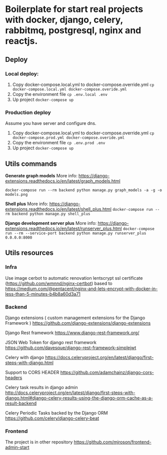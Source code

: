 # Boilerplate for start real projects with docker, django, celery, rabbitmq, postgresql, nginx and reactjs.

## Deploy

### Local deploy:

1. Copy docker-compose.local.yml to docker-compose.override.yml
   `cp docker-compose.local.yml docker-compose.overide.yml`
2. Copy the environment file
   `cp .env.local .env`
3. Up project
   `docker-compose up`

### Production deploy

Assume you have server and configure dns.

1. Copy docker-compose.local.yml to docker-compose.override.yml
   `cp docker-compose.prod.yml docker-compose.overide.yml`
2. Copy the environment file
   `cp .env.prod .env`
3. Up project
   `docker-compose up`

## Utils commands

**Generate graph models**
More info: https://django-extensions.readthedocs.io/en/latest/graph_models.html

`docker-compose run --rm backend python manage.py graph_models -a -g -o models.png`

**Shell plus**
More info: https://django-extensions.readthedocs.io/en/latest/shell_plus.html
`docker-compose run --rm backend python manage.py shell_plus`

**Django development server plus**
More info: https://django-extensions.readthedocs.io/en/latest/runserver_plus.html
`docker-compose run --rm --service-port backend python manage.py runserver_plus 0.0.0.0:8000`

## Utils resources

### Infra

Use image cerbot to automatic renovation lentscrypt ssl certificate (https://github.com/wmnnd/nginx-certbot) based to https://medium.com/@pentacent/nginx-and-lets-encrypt-with-docker-in-less-than-5-minutes-b4b8a60d3a71

### Backend

Django extensions ( custom management extensions for the Django Framework )
https://github.com/django-extensions/django-extensions

Django Rest framework
https://www.django-rest-framework.org/

JSON Web Token for django rest framework
https://github.com/davesque/django-rest-framework-simplejwt

Celery with django
https://docs.celeryproject.org/en/latest/django/first-steps-with-django.html

Support to CORS HEADER
https://github.com/adamchainz/django-cors-headers

Celery task results in django admin
http://docs.celeryproject.org/en/latest/django/first-steps-with-django.html#django-celery-results-using-the-django-orm-cache-as-a-result-backend

Celery Periodic Tasks backed by the Django ORM
https://github.com/celery/django-celery-beat

### Frontend

The project is in other repository https://github.com/mjroson/frontend-admin-start
